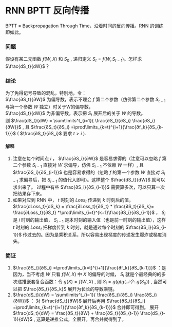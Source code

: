 # RNN BPTT 反向传播

BPTT = Backpropagation Through Time，沿着时间的反向传播。RNN 的训练即如此。

### 问题
假设有某二元函数 $f(W, X)$ 和 $S_0$ ,  递归定义 $S_t= f(W, S_{t-1})$。怎样求 $\frac{dS_t}{dW}$？

### 结论
为了免得记号导致的混乱，特别地，令：  
$\frac{∂S_t}{∂W}$ 为偏导数，表示不理会 $f$ 第二个参数（仿佛第二个参数 $S_{t-1}$ 与第一个参数 $W$ 独立）时关于W的偏导数，  
$\frac{dS_t}{dW}$ 为非偏导数，表示把 $S_t$ 展开后的关于 $W$ 的导数。  
则 $\frac{dS_t}{dW} = \sum\limits^t_{i=1}{ \frac{∂S_t}{∂S_i} \frac{∂S_i}{∂W}}$ , 且 $\frac{∂S_t}{∂S_i} =\prod\limits_{k=t}^{i+1}{\frac{∂f_k}{∂S_{k-1}}}$ ( $\frac{∂S_t}{∂S_i}$ 要求 $t>i$ ).

#### 解释
1. 注意在每个时间点 $i$ ， $\frac{∂S_i}{∂W}$ 是容易求得的（注意可以忽略 $f$ 第二个参数 $S_{i-1}$ 直接对 $W$ 求偏导，仿佛 $S_{i-1}$ 不依赖 $W$ 一样）,
   且 $\frac{∂S_i}{∂S_{i-1}}$ 也是容易求得的（忽略 $f$ 的第一个参数 $W$ 直接对 $S_{i-1}$ 求偏导后，把 $S_{i-1}$ 的值代入即可)。这样整个 $\frac{dS_t}{dW}$ 就可以求出来了。
   过程中有些 $\frac{∂S_i}{∂S_{i-1}}$ 需要算多次，可以只算一次把结果存下来。
2. 如果对应到 RNN 中， $t$ 时刻的 $Loss_t$ 传递到 $k$ 时刻后的值，
   $\frac{dLoss_t}{dS_k} = \frac{∂Loss_t}{∂S_t} * \frac{∂S_t}{∂S_k}= \frac{∂Loss_t}{∂S_t}  *\prod\limits_{i=t}^{k+1}\frac{∂S_i}{∂S_{i-1}}$ ，
   $S_i$ 是 $i$ 时刻的输出值， $S_{i-1}$ 是本时刻的输入值（也是前一时刻的输出值），这样 $t$ 时刻的 $Loss_t$ 把梯度传到 $k$ 时刻，就是通过每个时刻的 $\frac{∂S_i}{∂S_{i-1}}$ 传过去的。因为是乘积关系，所以容易出现梯度的传递发生爆炸或梯度消失。

### 简证
1.  $\frac{∂S_t}{∂S_i} =\prod\limits_{k=t}^{i+1}{\frac{∂f_k}{∂S_{k-1}}}$ ：是因为，当不考虑 $W$ 只看 $f(W, X)$ 中 $X$ 的偏导的时候， $S_i$ 就是个最经典的的多次递推嵌套复合函数：令 $g(X) = f(W, X)$ ,
    则 $S_i = g(g(g(..i个..g(S_0))$ , 当然可以把 $\frac{∂S_t}{∂S_k}$ 展开为长长的导数乘链。
2.  $\frac{dS_t}{dW} = \sum\limits^t_{i=1}{ \frac{∂S_t}{∂S_i} \frac{∂S_i}{∂W}}$  ： 对 $\frac{dS_t}{∂W}$ 展开后再用 $\frac{∂S_t}{∂S_i} =\prod\limits_{k=t}^{i+1}{\frac{∂f_k}{∂S_{k-1}}}$ 合并即可得到。
    展开 $\frac{dS_t}{dW} = \frac{∂S_t}{∂W} + \frac{∂S_t}{∂S_{t-1}} \frac{dS_{t-1}}{dW}$ , 这算是递推公式，全展开，再合并就得到了。
